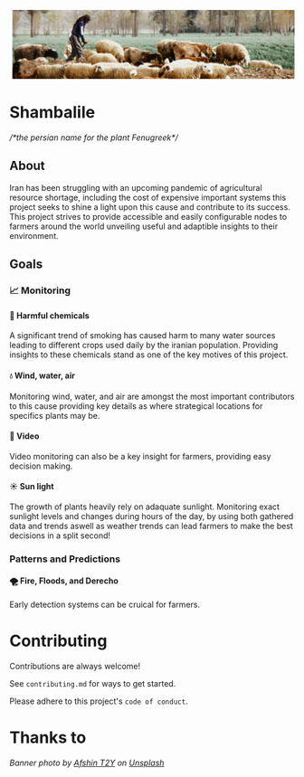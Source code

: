 ![Project Banner](https://github.com/k1nxx/shambalile/blob/main/banner.png)

# Shambalile

*/\*the persian name for the plant Fenugreek\*/*

## About

Iran has been struggling with an upcoming pandemic of agricultural resource shortage, including the cost of expensive important systems this project seeks to shine a light upon this cause and contribute to its success. This project strives to provide accessible and easily configurable nodes to farmers around the world unveiling useful and adaptible insights to their environment.

## Goals

### 📈 Monitoring

#### 🧪 Harmful chemicals

A significant trend of smoking has caused harm to many water sources leading to different crops used daily by the iranian population. Providing insights to these chemicals stand as one of the key motives of this project.

#### 💧 Wind, water, air

Monitoring wind, water, and air are amongst the most important contributors to this cause providing key details as where strategical locations for specifics plants may be. 

#### 🎥 Video

Video monitoring can also be a key insight for farmers, providing easy decision making.

#### ☀️ Sun light

The growth of plants heavily rely on adaquate sunlight. Monitoring exact sunlight levels and changes during hours of the day, by using both gathered data and trends aswell as weather trends can lead farmers to make the best decisions in a split second!

### Patterns and Predictions

#### 🌪 Fire, Floods, and Derecho 

Early detection systems can be cruical for farmers. 

# Contributing

Contributions are always welcome!

See `contributing.md` for ways to get started.

Please adhere to this project's `code of conduct`.

# Thanks to

*Banner photo by <a href="https://unsplash.com/@afshint2y?utm_source=unsplash&utm_medium=referral&utm_content=creditCopyText">Afshin T2Y</a> on <a href="https://unsplash.com/photos/a-man-standing-in-a-field-with-a-herd-of-sheep-XxK19EYWcWo?utm_source=unsplash&utm_medium=referral&utm_content=creditCopyText">Unsplash</a>*
